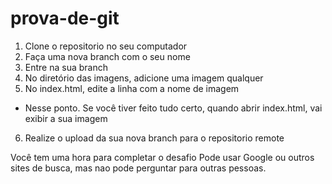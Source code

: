 # prova-de-git

1. Clone o repositorio no seu computador
2. Faça uma nova branch com o seu nome
3. Entre na sua branch
4. No diretório das imagens, adicione uma imagem qualquer
5. No index.html, edite a linha com a nome de imagem
 - Nesse ponto. Se você tiver feito tudo certo, quando abrir index.html, vai exibir a sua imagem
6. Realize o upload da sua nova branch para o repositorio remote

Você tem uma hora para completar o desafio
Pode usar Google ou outros sites de busca, mas nao pode perguntar para outras pessoas.
